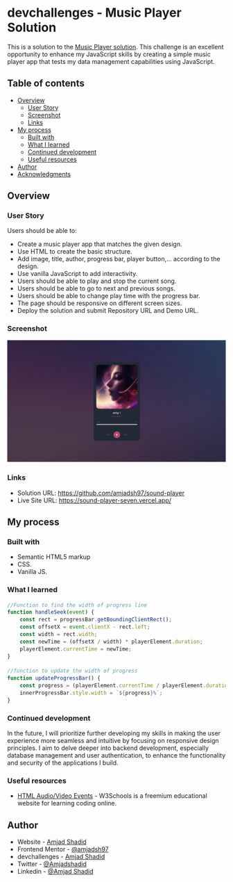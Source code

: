 # devchallenges - Music Player Solution

This is a solution to the [Music Player solution](https://devchallenges.io/challenge/music-player). This challenge is
an excellent opportunity to enhance my JavaScript skills by creating a 
simple music player app that tests my data management capabilities using JavaScript.

## Table of contents

- [Overview](#overview)
    - [User Story](#User-Story)
    - [Screenshot](#screenshot)
    - [Links](#links)
- [My process](#my-process)
    - [Built with](#built-with)
    - [What I learned](#what-i-learned)
    - [Continued development](#continued-development)
    - [Useful resources](#useful-resources)
- [Author](#author)
- [Acknowledgments](#acknowledgments)


## Overview

### User Story

Users should be able to:

- Create a music player app that matches the given design.
- Use HTML to create the basic structure.
- Add image, title, author, progress bar, player button,... according to the design.
- Use vanilla JavaScript to add interactivity.
- Users should be able to play and stop the current song.
- Users should be able to go to next and previous songs.
- Users should be able to change play time with the progress bar.
- The page should be responsive on different screen sizes.
- Deploy the solution and submit Repository URL and Demo URL.


### Screenshot

![](./screenshot.png)

### Links

- Solution URL: https://github.com/amjadsh97/sound-player
- Live Site URL: https://sound-player-seven.vercel.app/

## My process

### Built with

- Semantic HTML5 markup
- CSS.
- Vanilla JS.


### What I learned


```js
//Function to find the width of progress line
function handleSeek(event) {
	const rect = progressBar.getBoundingClientRect();
	const offsetX = event.clientX - rect.left;
	const width = rect.width;
	const newTime = (offsetX / width) * playerElement.duration;
	playerElement.currentTime = newTime;
}

//function to update the width of progress
function updateProgressBar() {
	const progress = (playerElement.currentTime / playerElement.duration) * 100;
	innerProgressBar.style.width = `${progress}%`;
}

```

### Continued development

In the future, I will prioritize further developing my skills in making the user experience
more seamless and intuitive by focusing on responsive design principles. I aim to delve
deeper into backend development, especially database management and user authentication,
to enhance the functionality and security of the applications I build.


### Useful resources

- [HTML Audio/Video Events](https://www.w3schools.com/tags/ref_av_dom.asp) - W3Schools is a freemium educational website for learning coding online.


## Author

- Website - [Amjad Shadid](https://amjadshadid.vercel.app/)
- Frontend Mentor - [@amjadsh97](https://www.frontendmentor.io/profile/amjadsh97)
- devchallenges - [Amjad Shadid](https://devchallenges.io/profile/421f394d-f24a-481a-90e9-c80e07f1641a)
- Twitter - [@Amjadshadid](https://twitter.com/Amjadshadid)
- Linkedin - [@Amjad Shadid](https://www.linkedin.com/in/amjad-shadid-134355134/)